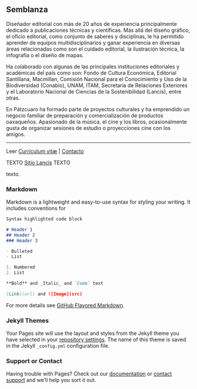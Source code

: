 ## Semblanza

Diseñador editorial con más de 20 años de experiencia principalmente dedicado a publicaciones técnicas y científicas. Más allá del diseño gráfico, el oficio editorial, como conjunto de saberes y disciplinas, le ha permitido aprender de equipos multidisciplinarios y ganar experiencia en diversas áreas relacionadas como son el cuidado editorial, la ilustración técnica, la infografía o el diseño de mapas.

Ha colaborado con algunas de las principales instituciones editoriales y académicas del país como son: Fondo de Cultura Económica, Editorial Santillana, Macmillan, Comisión Nacional para el Conocimiento y Uso de la Biodiversidad (Conabio), UNAM, ITAM, Secretaría de Relaciones Exteriores y el Laboratorio Nacional de Ciencias de la Sostenibilidad (Lancis), entre otras.

En Pátzcuaro ha formado parte de proyectos culturales y ha emprendido un negocio familiar de preparación y comercialización de productos oaxaqueños. Apasionado de la música, el cine y los libros, ocasionalmente gusta de organizar sesiones de estudio o proyecciones cine con los amigos.

---

Leer [Currículum vitæ](./curriculum.md)   |   [Contacto](./contacto.md)

TEXTO <a href="https://lancis.ecologia.unam.mx" target="_blank">Sitio Lancis</a> TEXTO


texto.

### Markdown

Markdown is a lightweight and easy-to-use syntax for styling your writing. It includes conventions for

```markdown
Syntax highlighted code block

# Header 1
## Header 2
### Header 3

- Bulleted
- List

1. Numbered
2. List

**Bold** and _Italic_ and `Code` text

[Link](url) and ![Image](src)
```

For more details see [GitHub Flavored Markdown](https://guides.github.com/features/mastering-markdown/).

### Jekyll Themes

Your Pages site will use the layout and styles from the Jekyll theme you have selected in your [repository settings](https://github.com/ovisnigra/cv_sbourguet/settings/pages). The name of this theme is saved in the Jekyll `_config.yml` configuration file.

### Support or Contact

Having trouble with Pages? Check out our [documentation](https://docs.github.com/categories/github-pages-basics/) or [contact support](https://support.github.com/contact) and we’ll help you sort it out.
